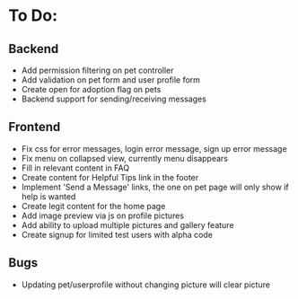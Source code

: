 # To Do:

## Backend
- Add permission filtering on pet controller
- Add validation on pet form and user profile form
- Create open for adoption flag on pets
- Backend support for sending/receiving messages


## Frontend
- Fix css for error messages, login error message, sign up error message
- Fix menu on collapsed view, currently menu disappears
- Fill in relevant content in FAQ
- Create content for Helpful Tips link in the footer
- Implement 'Send a Message' links, the one on pet page will only show if help is wanted
- Create legit content for the home page
- Add image preview via js on profile pictures
- Add ability to upload multiple pictures and gallery feature
- Create signup for limited test users with alpha code

## Bugs
- Updating pet/userprofile without changing picture will clear picture

